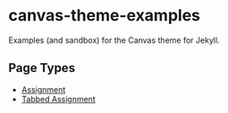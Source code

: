 # canvas-theme-examples

Examples (and sandbox) for the Canvas theme for Jekyll.

## Page Types

* [Assignment](assignment-example)
* [Tabbed Assignment](tabbed-assignment-example)
